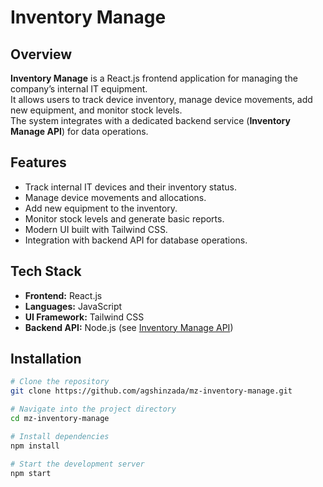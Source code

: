 # Inventory Manage

## Overview
**Inventory Manage** is a React.js frontend application for managing the company’s internal IT equipment.  
It allows users to track device inventory, manage device movements, add new equipment, and monitor stock levels.  
The system integrates with a dedicated backend service (**Inventory Manage API**) for data operations.

## Features
- Track internal IT devices and their inventory status.  
- Manage device movements and allocations.  
- Add new equipment to the inventory.  
- Monitor stock levels and generate basic reports.  
- Modern UI built with Tailwind CSS.  
- Integration with backend API for database operations.  

## Tech Stack
- **Frontend:** React.js  
- **Languages:** JavaScript  
- **UI Framework:** Tailwind CSS  
- **Backend API:** Node.js (see [Inventory Manage API](https://github.com/agshinzada/mz-inventory-manage-api))  

## Installation
```bash
# Clone the repository
git clone https://github.com/agshinzada/mz-inventory-manage.git

# Navigate into the project directory
cd mz-inventory-manage

# Install dependencies
npm install

# Start the development server
npm start
